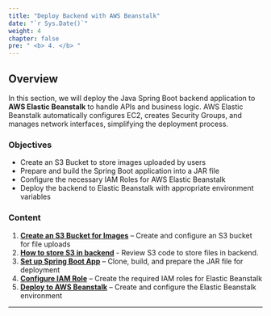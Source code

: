 ```yaml
---
title: "Deploy Backend with AWS Beanstalk"
date: "`r Sys.Date()`"
weight: 4
chapter: false
pre: " <b> 4. </b> "
---
```


## Overview

In this section, we will deploy the Java Spring Boot backend application to **AWS Elastic Beanstalk** to handle APIs and business logic. AWS Elastic Beanstalk automatically configures EC2, creates Security Groups, and manages network interfaces, simplifying the deployment process.

### Objectives

- Create an S3 Bucket to store images uploaded by users
- Prepare and build the Spring Boot application into a JAR file
- Configure the necessary IAM Roles for AWS Elastic Beanstalk
- Deploy the backend to Elastic Beanstalk with appropriate environment variables

### Content

1. [**Create an S3 Bucket for Images**](4.1-image-s3-bucket/) – Create and configure an S3 bucket for file uploads
2. [**How to store S3 in backend**](4.2-review-s3-code/) - Review S3 code to store files in backend.
3. [**Set up Spring Boot App**](4.2-setup-springboot-app/) – Clone, build, and prepare the JAR file for deployment
4. [**Configure IAM Role**](4.3-configure-iam-role/) – Create the required IAM roles for Elastic Beanstalk
5. [**Deploy to AWS Beanstalk**](4.4-create-beanstalk/) – Create and configure the Elastic Beanstalk environment

---
